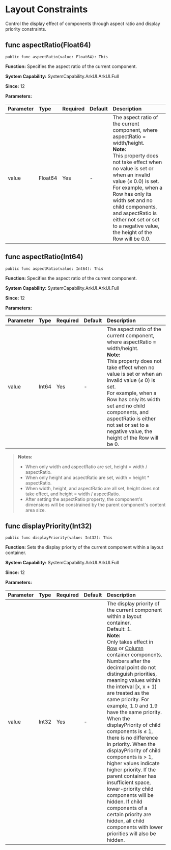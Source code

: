 # Layout Constraints

Control the display effect of components through aspect ratio and display priority constraints.

## func aspectRatio(Float64)

```cangjie
public func aspectRatio(value: Float64): This
```

**Function:** Specifies the aspect ratio of the current component.

**System Capability:** SystemCapability.ArkUI.ArkUI.Full

**Since:** 12

**Parameters:**

| Parameter | Type | Required | Default | Description |
|:---|:---|:---|:---|:---|
| value | Float64 | Yes | - | The aspect ratio of the current component, where aspectRatio = width/height. <br> **Note:** <br> This property does not take effect when no value is set or when an invalid value (≤ 0.0) is set. <br> For example, when a Row has only its width set and no child components, and aspectRatio is either not set or set to a negative value, the height of the Row will be 0.0. |

## func aspectRatio(Int64)

```cangjie
public func aspectRatio(value: Int64): This
```

**Function:** Specifies the aspect ratio of the current component.

**System Capability:** SystemCapability.ArkUI.ArkUI.Full

**Since:** 12

**Parameters:**

| Parameter | Type | Required | Default | Description |
|:---|:---|:---|:---|:---|
| value | Int64 | Yes | - | The aspect ratio of the current component, where aspectRatio = width/height. <br> **Note:** <br> This property does not take effect when no value is set or when an invalid value (≤ 0) is set. <br> For example, when a Row has only its width set and no child components, and aspectRatio is either not set or set to a negative value, the height of the Row will be 0. |

> **Notes:**
>
> - When only width and aspectRatio are set, height = width / aspectRatio.
> - When only height and aspectRatio are set, width = height * aspectRatio.
> - When width, height, and aspectRatio are all set, height does not take effect, and height = width / aspectRatio.
> - After setting the aspectRatio property, the component's dimensions will be constrained by the parent component's content area size.

## func displayPriority(Int32)

```cangjie
public func displayPriority(value: Int32): This
```

**Function:** Sets the display priority of the current component within a layout container.

**System Capability:** SystemCapability.ArkUI.ArkUI.Full

**Since:** 12

**Parameters:**

| Parameter | Type | Required | Default | Description |
|:---|:---|:---|:---|:---|
| value | Int32 | Yes | - | The display priority of the current component within a layout container. <br> Default: 1. <br> **Note:** <br> Only takes effect in [Row](./cj-row-column-stack-row.md#row) or [Column](./cj-row-column-stack-column.md#column) container components. <br> Numbers after the decimal point do not distinguish priorities, meaning values within the interval [x, x + 1) are treated as the same priority. For example, 1.0 and 1.9 have the same priority. When the displayPriority of child components is ≤ 1, there is no difference in priority. When the displayPriority of child components is > 1, higher values indicate higher priority. If the parent container has insufficient space, lower-priority child components will be hidden. If child components of a certain priority are hidden, all child components with lower priorities will also be hidden. |